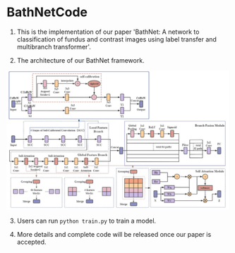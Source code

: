# BathNetCode

1. This is the implementation of our paper 'BathNet: A network to classification of fundus and contrast images using label transfer and multibranch transformer'.

2. The architecture of our BathNet framework.

<div align=center><img src="./network.jpg"></div>

3. Users can run ```python train.py```  to train a model.

4. More details and complete code will be released once our paper is accepted.
